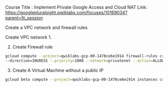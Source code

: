 Course Title : Implement Private Google Access and Cloud NAT
Link: https://googlepluralsight.qwiklabs.com/focuses/10169034?parent=lti_session

Create a VPC network and firewall rules

Create VPC network
1.

2. Create Firewall rule
```bash
gcloud compute --project=qwiklabs-gcp-00-1478ce6e1914 firewall-rules create privatenet-allow-ssh 
--direction=INGRESS --priority=1000 --network=privatenet --action=ALLOW --rules=tcp:22 --source-ranges=35.235.240.0/20
```

3. Create  A Virtual Machine without a public IP
```bash
gcloud beta compute --project=qwiklabs-gcp-00-1478ce6e1914 instances create vm-internal --zone=us-central1-c --machine-type=n1-standard-1 --subnet=privatenet-us --no-address --maintenance-policy=MIGRATE --service-account=15074866023-compute@developer.gserviceaccount.com --scopes=https://www.googleapis.com/auth/devstorage.read_only,https://www.googleapis.com/auth/logging.write,https://www.googleapis.com/auth/monitoring.write,https://www.googleapis.com/auth/servicecontrol,https://www.googleapis.com/auth/service.management.readonly,https://www.googleapis.com/auth/trace.append --image=debian-9-stretch-v20200902 --image-project=debian-cloud --boot-disk-size=10GB --boot-disk-type=pd-standard --boot-disk-device-name=vm-internal --reservation-affinity=any
```
